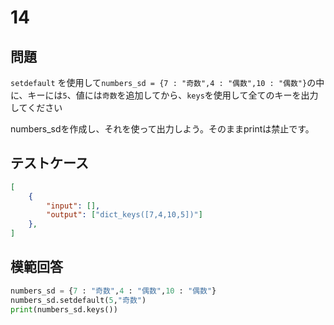# 14
## 問題

`setdefault` を使用して`numbers_sd = {7 : "奇数",4 : "偶数",10 : "偶数"}`の中に、キーには`5`、値には`奇数`を追加してから、`keys`を使用して全てのキーを出力してください

numbers_sdを作成し、それを使って出力しよう。そのままprintは禁止です。

## テストケース

```json
[
	{
		"input": [],
		"output": ["dict_keys([7,4,10,5])"]
  	},
]
```

## 模範回答
```python
numbers_sd = {7 : "奇数",4 : "偶数",10 : "偶数"}
numbers_sd.setdefault(5,"奇数")
print(numbers_sd.keys())
```